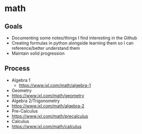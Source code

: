# math

## Goals
* Documenting some notes/things I find interesting in the Github
* Creating formulas in python alongside learning them so I can reference/better understand them
* Maintain solid progression

## Process
* Algebra 1
  * https://www.ixl.com/math/algebra-1
* Geometry
 * https://www.ixl.com/math/geometry 
* Algebra 2/Trigonometry
 * https://www.ixl.com/math/algebra-2
* Pre-Calculus
 * https://www.ixl.com/math/precalculus
* Calculus
 * https://www.ixl.com/math/calculus
